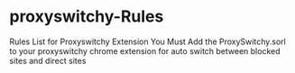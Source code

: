 # proxyswitchy-Rules
Rules List for Proxyswitchy Extension
You Must Add the ProxySwitchy.sorl to your proxyswitchy chrome extension for auto switch between blocked sites and direct sites
